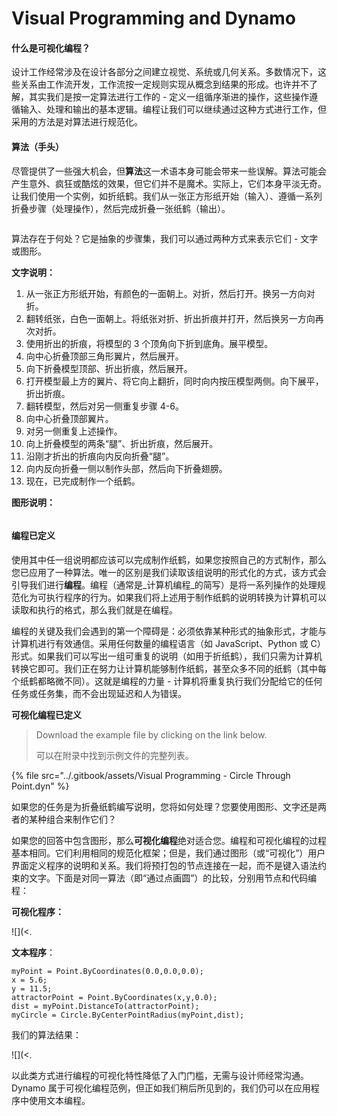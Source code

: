 # Visual Programming and Dynamo

#### 什么是可视化编程？ <a href="#what-is-visual-programming" id="what-is-visual-programming"></a>

设计工作经常涉及在设计各部分之间建立视觉、系统或几何关系。多数情况下，这些关系由工作流开发，工作流按一定规则实现从概念到结果的形成。也许并不了解，其实我们是按一定算法进行工作的 - 定义一组循序渐进的操作，这些操作遵循输入、处理和输出的基本逻辑。编程让我们可以继续通过这种方式进行工作，但采用的方法是对算法进行规范化。

#### 算法（手头） <a href="#algorithms-in-hand" id="algorithms-in-hand"></a>

尽管提供了一些强大机会，但**算法**这一术语本身可能会带来一些误解。算法可能会产生意外、疯狂或酷炫的效果，但它们并不是魔术。实际上，它们本身平淡无奇。让我们使用一个实例，如折纸鹤。我们从一张正方形纸开始（输入）、遵循一系列折叠步骤（处理操作），然后完成折叠一张纸鹤（输出）。

![]()

算法存在于何处？它是抽象的步骤集，我们可以通过两种方式来表示它们 - 文字或图形。

**文字说明：**

1. 从一张正方形纸开始，有颜色的一面朝上。对折，然后打开。换另一方向对折。
2. 翻转纸张，白色一面朝上。将纸张对折、折出折痕并打开，然后换另一方向再次对折。
3. 使用折出的折痕，将模型的 3 个顶角向下折到底角。展平模型。
4. 向中心折叠顶部三角形翼片，然后展开。
5. 向下折叠模型顶部、折出折痕，然后展开。
6. 打开模型最上方的翼片、将它向上翻折，同时向内按压模型两侧。向下展平，折出折痕。
7. 翻转模型，然后对另一侧重复步骤 4-6。
8. 向中心折叠顶部翼片。
9. 对另一侧重复上述操作。
10. 向上折叠模型的两条“腿”、折出折痕，然后展开。
11. 沿刚才折出的折痕向内反向折叠“腿”。
12. 向内反向折叠一侧以制作头部，然后向下折叠翅膀。
13. 现在，已完成制作一个纸鹤。

**图形说明：**

![]()

#### 编程已定义 <a href="#programming-defined" id="programming-defined"></a>

使用其中任一组说明都应该可以完成制作纸鹤，如果您按照自己的方式制作，那么您已应用了一种算法。唯一的区别是我们读取该组说明的形式化的方式，该方式会引导我们进行**编程**。编程（通常是_计算机编程_的简写）是将一系列操作的处理规范化为可执行程序的行为。如果我们将上述用于制作纸鹤的说明转换为计算机可以读取和执行的格式，那么我们就是在编程。

编程的关键及我们会遇到的第一个障碍是：必须依靠某种形式的抽象形式，才能与计算机进行有效通信。采用任何数量的编程语言（如 JavaScript、Python 或 C）形式。如果我们可以写出一组可重复的说明（如用于折纸鹤），我们只需为计算机转换它即可。我们正在努力让计算机能够制作纸鹤，甚至众多不同的纸鹤（其中每个纸鹤都略微不同）。这就是编程的力量 - 计算机将重复执行我们分配给它的任何任务或任务集，而不会出现延迟和人为错误。

**可视化编程已定义**

> Download the example file by clicking on the link below.
>
> 可以在附录中找到示例文件的完整列表。

{% file src="../.gitbook/assets/Visual Programming - Circle Through Point.dyn" %}

如果您的任务是为折叠纸鹤编写说明，您将如何处理？您要使用图形、文字还是两者的某种组合来制作它们？

如果您的回答中包含图形，那么**可视化编程**绝对适合您。编程和可视化编程的过程基本相同。它们利用相同的规范化框架；但是，我们通过图形（或“可视化”）用户界面定义程序的说明和关系。我们将预打包的节点连接在一起，而不是键入语法约束的文字。下面是对同一算法（即“通过点画圆”）的比较，分别用节点和代码编程：

**可视化程序：**

![](<.

**文本程序**：

```
myPoint = Point.ByCoordinates(0.0,0.0,0.0);
x = 5.6;
y = 11.5;
attractorPoint = Point.ByCoordinates(x,y,0.0);
dist = myPoint.DistanceTo(attractorPoint);
myCircle = Circle.ByCenterPointRadius(myPoint,dist);
```

我们的算法结果：

![](<.

以此类方式进行编程的可视化特性降低了入门门槛，无需与设计师经常沟通。Dynamo 属于可视化编程范例，但正如我们稍后所见到的，我们仍可以在应用程序中使用文本编程。
